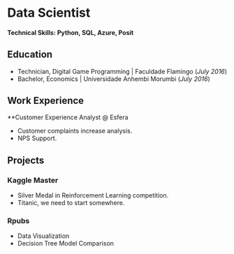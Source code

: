 # Data Scientist

#### Technical Skills: Python, SQL, Azure, Posit

## Education
- Technician, Digital Game Programming | Faculdade Flamingo (_July 2016_)
- Bachelor, Economics | Universidade Anhembi Morumbi (_July 2016_)

## Work Experience
**Customer Experience Analyst @ Esfera
- Customer complaints increase analysis.
- NPS Support.

## Projects
### Kaggle Master
- Silver Medal in Reinforcement Learning competition.
- Titanic, we need to start somewhere.

### Rpubs
- Data Visualization
- Decision Tree Model Comparison 
